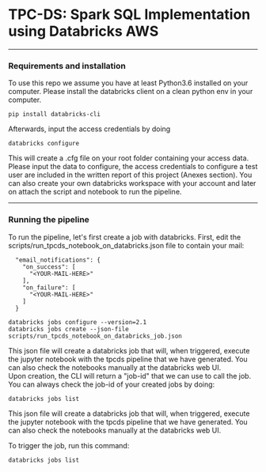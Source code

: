 # TPC-DS: Spark SQL Implementation using Databricks AWS
* * *
### Requirements and installation

To use this repo we assume you have at least Python3.6 installed on your computer.
Please install the databricks client on a clean python env in your computer.

```
pip install databricks-cli
```

Afterwards, input the access credentials by doing

```
databricks configure
```

This will create a .cfg file on your root folder containing your access data. Please input the data to configure,
the access credentials to configure a test user are included in the written report of this project (Anexes section). 
You can also create your own databricks workspace with your account and later on attach the script and notebook to 
run the pipeline.


* * *
### Running the pipeline

To run the pipeline, let's first create a job with databricks. 
First, edit the scripts/run_tpcds_notebook_on_databricks.json file to contain your mail:

```
  "email_notifications": {
    "on_success": [
      "<YOUR-MAIL-HERE>"
    ],
    "on_failure": [
      "<YOUR-MAIL-HERE>"
    ]
  }
```

```
databricks jobs configure --version=2.1     
databricks jobs create --json-file scripts/run_tpcds_notebook_on_databricks_job.json
```

This json file will create a databricks job that will, when triggered, execute the jupyter notebook
with the tpcds pipeline that we have generated. You can also check the notebooks manually at the databricks web UI.  
Upon creation, the CLI will return a "job-id" that we can use to call the job.
You can always check the job-id of your created jobs by doing:

```
databricks jobs list 
```

This json file will create a databricks job that will, when triggered, execute the jupyter notebook
with the tpcds pipeline that we have generated. You can also check the notebooks manually at the databricks web UI.

To trigger the job, run this command:

```
databricks jobs list 
```